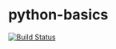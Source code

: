 # python-basics

[![Build Status](https://travis-ci.org/DanielBalda/python-basics.svg?branch=master)](https://travis-ci.org/DanielBalda/python-basics)
